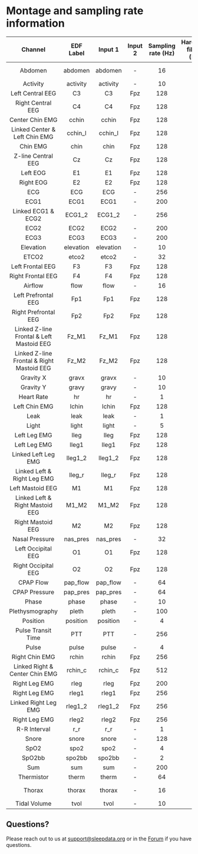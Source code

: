 # Montage and sampling rate information

| Channel                                   | EDF Label | Input 1   | Input 2 | Sampling rate (Hz) | Hardware filters (Hz) | Sensor type               |
|:-----------------------------------------:|:---------:|:---------:|:-------:|:------------------:|:---------------------:|:-------------------------:|
| Abdomen                                   | abdomen   | abdomen   | -       | 16                 | -                     | Respiratory Band          |
| Activity                                  | activity  | activity  | -       | 10                 | -                     | -                         |
| Left Central EEG                          | C3        | C3        | Fpz     | 128                | -                     | -|
| Right Central EEG                         | C4        | C4        | Fpz     | 128                | -                     | -|
| Center Chin EMG                           | cchin     | cchin     | Fpz     | 128                | -                     | -|
| Linked Center & Left Chin EMG             | cchin_l   | cchin_l   | Fpz     | 128                | -                     | -|
| Chin EMG                                  | chin      | chin      | Fpz     | 128                | -                     | -|
| Z-line Central EEG                        | Cz        | Cz        | Fpz     | 128                | -                     | -|
| Left EOG                                  | E1        | E1        | Fpz     | 128                | -                     | -|
| Right EOG                                 | E2        | E2        | Fpz     | 128                | -                     | -|
| ECG                                       | ECG       | ECG       | -       | 256                | -                     | -|
| ECG1                                      | ECG1      | ECG1      | -       | 200                | -                     | -|
| Linked ECG1 & ECG2                        | ECG1_2    | ECG1_2    | -       | 256                | -                     | -|
| ECG2                                      | ECG2      | ECG2      | -       | 200                | -                     | -|
| ECG3                                      | ECG3      | ECG3      | -       | 200                | -                     | -|
| Elevation                                 | elevation | elevation | -       | 10                 | -                     | -|
| ETCO2                                     | etco2     | etco2     | -       | 32                 | -                     | -|
| Left Frontal EEG                          | F3        | F3        | Fpz     | 128                | -                     | -|
| Right Frontal EEG                         | F4        | F4        | Fpz     | 128                | -                     | -|
| Airflow                                   | flow      | flow      | -       | 16                 | -                     | -|
| Left Prefrontal EEG                       | Fp1       | Fp1       | Fpz     | 128                | -                     | -|
| Right Prefrontal EEG                      | Fp2       | Fp2       | Fpz     | 128                | -                     | -|
| Linked Z-line Frontal & Left Mastoid EEG  | Fz_M1     | Fz_M1     | Fpz     | 128                | -                     | -|
| Linked Z-line Frontal & Right Mastoid EEG | Fz_M2     | Fz_M2     | Fpz     | 128                | -                     | -|
| Gravity X                                 | gravx     | gravx     | -       | 10                 | -                     | -|
| Gravity Y                                 | gravy     | gravy     | -       | 10                 | -                     | -|
| Heart Rate                                | hr        | hr        | -       | 1                  | -                     | -|
| Left Chin EMG                             | lchin     | lchin     | Fpz     | 128                | -                     | -|
| Leak                                      | leak      | leak      | -       | 1                  | -                     | -|
| Light                                     | light     | light     | -       | 5                  | -                     | -|
| Left Leg EMG                              | lleg      | lleg      | Fpz     | 128                | -                     | -|
| Left Leg EMG                              | lleg1     | lleg1     | Fpz     | 128                | -                     | -|
| Linked Left Leg EMG                       | lleg1_2   | lleg1_2   | Fpz     | 128                | -                     | -|
| Linked Left & Right Leg EMG               | lleg_r    | lleg_r    | Fpz     | 128                | -                     | -|
| Left Mastoid EEG                          | M1        | M1        | Fpz     | 128                | -                     | -|
| Linked Left & Right Mastoid EEG           | M1_M2     | M1_M2     | Fpz     | 128                | -                     | -|
| Right Mastoid EEG                         | M2        | M2        | Fpz     | 128                | -                     | -|
| Nasal Pressure                            | nas_pres  | nas_pres  | -       | 32                 | -                     | -|
| Left Occipital EEG                        | O1        | O1        | Fpz     | 128                | -                     | -|
| Right Occipital EEG                       | O2        | O2        | Fpz     | 128                | -                     | -|
| CPAP Flow                                 | pap_flow  | pap_flow  | -       | 64                 | -                     | -|
| CPAP Pressure                             | pap_pres  | pap_pres  | -       | 64                 | -                     | -|
| Phase                                     | phase     | phase     | -       | 10                 | -                     | -|
| Plethysmography                           | pleth     | pleth     | -       | 100                | -                     | -|
| Position                                  | position  | position  | -       | 4                  | -                     | -|
| Pulse Transit Time                        | PTT       | PTT       | -       | 256                | -                     | -|
| Pulse                                     | pulse     | pulse     | -       | 4                  | -                     | -|
| Right Chin EMG                            | rchin     | rchin     | Fpz     | 256                | -                     | -|
| Linked Right & Center Chin EMG            | rchin_c   | rchin_c   | Fpz     | 512                | -                     | -|
| Right Leg EMG                             | rleg      | rleg      | Fpz     | 200                | -                     | -|
| Right Leg EMG                             | rleg1     | rleg1     | Fpz     | 256                | -                     | -|
| Linked Right Leg EMG                      | rleg1_2   | rleg1_2   | Fpz     | 256                | -                     | -|
| Right Leg EMG                             | rleg2     | rleg2     | Fpz     | 256                | -                     | -|
| R-R Interval                              | r_r       | r_r       | -       | 1                  | -                     | -                         |
| Snore                                     | snore     | snore     | -       | 128                | -                     | -                         |
| SpO2                                      | spo2      | spo2      | -       | 4                  | -                     | -                         |
| SpO2bb                                    | spo2bb    | spo2bb    | -       | 2                  | -                     | -                         |
| Sum                                       | sum       | sum       | -       | 200                | -                     | -                         |
| Thermistor                                | therm     | therm     | -       | 64                 | -                     | Thermistor                |
| Thorax                                    | thorax    | thorax    | -       | 16                 | -                     | Respiratory Band          |
| Tidal Volume                              | tvol      | tvol      | -       | 10                 | -                     | -                         |

## Questions?

Please reach out to us at support@sleepdata.org or in the [Forum](https://sleepdata.org/forum) if you have questions.
